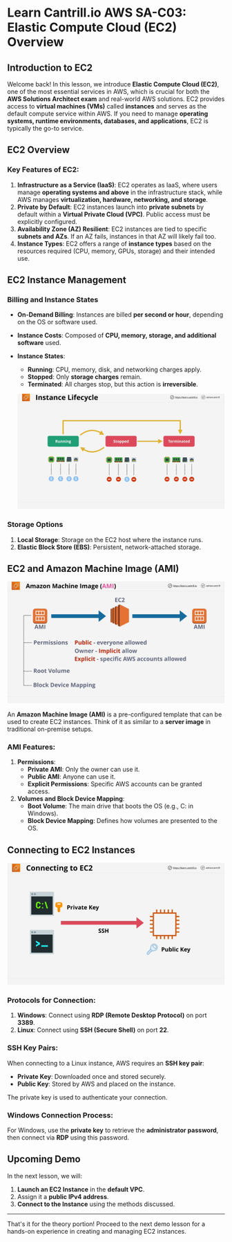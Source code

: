# Learn Cantrill.io AWS SA-C03: Elastic Compute Cloud (EC2) Overview

## Introduction to EC2

Welcome back! In this lesson, we introduce **Elastic Compute Cloud (EC2)**, one of the most essential services in AWS, which is crucial for both the **AWS Solutions Architect exam** and real-world AWS solutions. EC2 provides access to **virtual machines (VMs)** called **instances** and serves as the default compute service within AWS. If you need to manage **operating systems, runtime environments, databases, and applications**, EC2 is typically the go-to service.

## EC2 Overview

### Key Features of EC2:

1. **Infrastructure as a Service (IaaS)**: EC2 operates as IaaS, where users manage **operating systems and above** in the infrastructure stack, while AWS manages **virtualization, hardware, networking, and storage**.
2. **Private by Default**: EC2 instances launch into **private subnets** by default within a **Virtual Private Cloud (VPC)**. Public access must be explicitly configured.
3. **Availability Zone (AZ) Resilient**: EC2 instances are tied to specific **subnets and AZs**. If an AZ fails, instances in that AZ will likely fail too.
4. **Instance Types**: EC2 offers a range of **instance types** based on the resources required (CPU, memory, GPUs, storage) and their intended use.

## EC2 Instance Management

### Billing and Instance States

- **On-Demand Billing**: Instances are billed **per second or hour**, depending on the OS or software used.
- **Instance Costs**: Composed of **CPU, memory, storage, and additional software** used.
- **Instance States**:

  - **Running**: CPU, memory, disk, and networking charges apply.
  - **Stopped**: Only **storage charges** remain.
  - **Terminated**: All charges stop, but this action is **irreversible**.

  ![alt text](./Images/image-5.png)

### Storage Options

1. **Local Storage**: Storage on the EC2 host where the instance runs.
2. **Elastic Block Store (EBS)**: Persistent, network-attached storage.

## EC2 and Amazon Machine Image (AMI)

![alt text](./Images/image-6.png)

An **Amazon Machine Image (AMI)** is a pre-configured template that can be used to create EC2 instances. Think of it as similar to a **server image** in traditional on-premise setups.

### AMI Features:

1. **Permissions**:
   - **Private AMI**: Only the owner can use it.
   - **Public AMI**: Anyone can use it.
   - **Explicit Permissions**: Specific AWS accounts can be granted access.
2. **Volumes and Block Device Mapping**:
   - **Boot Volume**: The main drive that boots the OS (e.g., C: in Windows).
   - **Block Device Mapping**: Defines how volumes are presented to the OS.

## Connecting to EC2 Instances

![alt text](./Images/image-7.png)

### Protocols for Connection:

1. **Windows**: Connect using **RDP (Remote Desktop Protocol)** on port **3389**.
2. **Linux**: Connect using **SSH (Secure Shell)** on port **22**.

### SSH Key Pairs:

When connecting to a Linux instance, AWS requires an **SSH key pair**:

- **Private Key**: Downloaded once and stored securely.
- **Public Key**: Stored by AWS and placed on the instance.

The private key is used to authenticate your connection.

### Windows Connection Process:

For Windows, use the **private key** to retrieve the **administrator password**, then connect via **RDP** using this password.

## Upcoming Demo

In the next lesson, we will:

1. **Launch an EC2 Instance** in the **default VPC**.
2. Assign it a **public IPv4 address**.
3. **Connect to the Instance** using the methods discussed.

---

That's it for the theory portion! Proceed to the next demo lesson for a hands-on experience in creating and managing EC2 instances.

